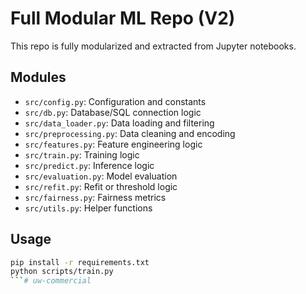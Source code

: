 # Full Modular ML Repo (V2)

This repo is fully modularized and extracted from Jupyter notebooks.

## Modules

- `src/config.py`: Configuration and constants
- `src/db.py`: Database/SQL connection logic
- `src/data_loader.py`: Data loading and filtering
- `src/preprocessing.py`: Data cleaning and encoding
- `src/features.py`: Feature engineering logic
- `src/train.py`: Training logic
- `src/predict.py`: Inference logic
- `src/evaluation.py`: Model evaluation
- `src/refit.py`: Refit or threshold logic
- `src/fairness.py`: Fairness metrics
- `src/utils.py`: Helper functions

## Usage

```bash
pip install -r requirements.txt
python scripts/train.py
```#   u w - c o m m e r c i a l  
 